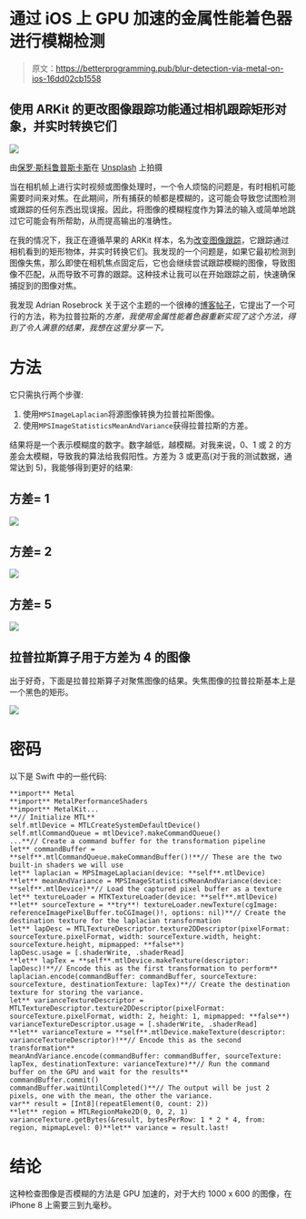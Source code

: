 # 通过 iOS 上 GPU 加速的金属性能着色器进行模糊检测

> 原文：<https://betterprogramming.pub/blur-detection-via-metal-on-ios-16dd02cb1558>

## 使用 ARKit 的更改图像跟踪功能通过相机跟踪矩形对象，并实时转换它们

![](img/16273a9fefbd893b9c5f5f2dfeb2bc69.png)

由[保罗·斯科鲁普斯卡斯](https://unsplash.com/@pawelskor?utm_source=unsplash&utm_medium=referral&utm_content=creditCopyText)在 [Unsplash](https://unsplash.com/s/photos/focus?utm_source=unsplash&utm_medium=referral&utm_content=creditCopyText) 上拍摄

当在相机帧上进行实时视频或图像处理时，一个令人烦恼的问题是，有时相机可能需要时间来对焦。在此期间，所有捕获的帧都是模糊的，这可能会导致您试图检测或跟踪的任何东西出现误报。因此，将图像的模糊程度作为算法的输入或简单地跳过它可能会有所帮助，从而提高输出的准确性。

在我的情况下，我正在遵循苹果的 ARKit 样本，名为[改变图像跟踪](https://developer.apple.com/documentation/arkit/tracking_and_altering_images)，它跟踪通过相机看到的矩形物体，并实时转换它们。我发现的一个问题是，如果它最初检测到图像失焦，那么即使在相机焦点固定后，它也会继续尝试跟踪模糊的图像，导致图像不匹配，从而导致不可靠的跟踪。这种技术让我可以在开始跟踪之前，快速确保捕捉到的图像对焦。

我发现 Adrian Rosebrock 关于这个主题的一个很棒的[博客帖子](https://www.pyimagesearch.com/2015/09/07/blur-detection-with-opencv/)，它提出了一个可行的方法，称为拉普拉斯的*方差，我使用金属性能着色器重新实现了这个方法，得到了令人满意的结果，我想在这里分享一下。*

# 方法

它只需执行两个步骤:

1.  使用`MPSImageLaplacian`将源图像转换为拉普拉斯图像。
2.  使用`MPSImageStatisticsMeanAndVariance`获得拉普拉斯的方差。

结果将是一个表示模糊度的数字。数字越低，越模糊。对我来说，0、1 或 2 的方差会太模糊，导致我的算法给我假阳性。方差为 3 或更高(对于我的测试数据，通常达到 5)，我能够得到更好的结果:

## 方差= 1

![](img/f756ece9fc2669433df26dfc1776873b.png)

## 方差= 2

![](img/48762e066f403d19f2c5b4879f090ef0.png)

## 方差= 5

![](img/d1d441a02519ab1e26c5c8a7555b806d.png)

## 拉普拉斯算子用于方差为 4 的图像

出于好奇，下面是拉普拉斯算子对聚焦图像的结果。失焦图像的拉普拉斯基本上是一个黑色的矩形。

![](img/cc17411fc3e8aa8f5179821ab6d985be.png)

# 密码

以下是 Swift 中的一些代码:

```
**import** Metal
**import** MetalPerformanceShaders
**import** MetalKit...
**// Initialize MTL**
self.mtlDevice = MTLCreateSystemDefaultDevice()
self.mtlCommandQueue = mtlDevice?.makeCommandQueue()
...**// Create a command buffer for the transformation pipeline
let** commandBuffer = **self**.mtlCommandQueue.makeCommandBuffer()!**// These are the two built-in shaders we will use
let** laplacian = MPSImageLaplacian(device: **self**.mtlDevice)
**let** meanAndVariance = MPSImageStatisticsMeanAndVariance(device: **self**.mtlDevice)**// Load the captured pixel buffer as a texture
let** textureLoader = MTKTextureLoader(device: **self**.mtlDevice)
**let** sourceTexture = **try**! textureLoader.newTexture(cgImage: referenceImagePixelBuffer.toCGImage()!, options: nil)**// Create the destination texture for the laplacian transformation
let** lapDesc = MTLTextureDescriptor.texture2DDescriptor(pixelFormat: sourceTexture.pixelFormat, width: sourceTexture.width, height: sourceTexture.height, mipmapped: **false**)
lapDesc.usage = [.shaderWrite, .shaderRead]
**let** lapTex = **self**.mtlDevice.makeTexture(descriptor: lapDesc)!**// Encode this as the first transformation to perform**
laplacian.encode(commandBuffer: commandBuffer, sourceTexture: sourceTexture, destinationTexture: lapTex)**// Create the destination texture for storing the variance.
let** varianceTextureDescriptor = MTLTextureDescriptor.texture2DDescriptor(pixelFormat: sourceTexture.pixelFormat, width: 2, height: 1, mipmapped: **false**)
varianceTextureDescriptor.usage = [.shaderWrite, .shaderRead]
**let** varianceTexture = **self**.mtlDevice.makeTexture(descriptor: varianceTextureDescriptor)!**// Encode this as the second transformation**
meanAndVariance.encode(commandBuffer: commandBuffer, sourceTexture: lapTex, destinationTexture: varianceTexture)**// Run the command buffer on the GPU and wait for the results**
commandBuffer.commit()
commandBuffer.waitUntilCompleted()**// The output will be just 2 pixels, one with the mean, the other the variance.
var** result = [Int8](repeatElement(0, count: 2))
**let** region = MTLRegionMake2D(0, 0, 2, 1)
varianceTexture.getBytes(&result, bytesPerRow: 1 * 2 * 4, from: region, mipmapLevel: 0)**let** variance = result.last!
```

# 结论

这种检查图像是否模糊的方法是 GPU 加速的，对于大约 1000 x 600 的图像，在 iPhone 8 上需要三到九毫秒。